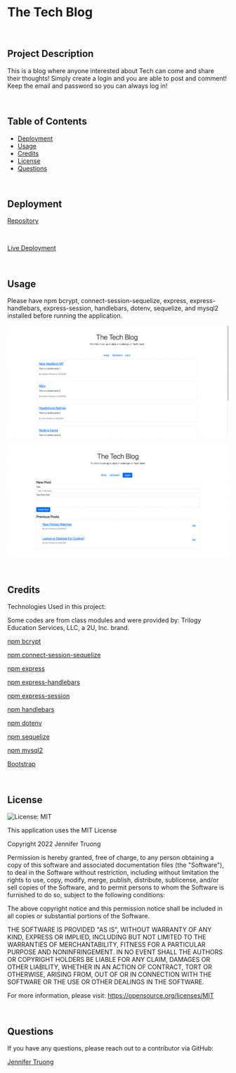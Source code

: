 # The Tech Blog

<br/>

## Project Description
This is a blog where anyone interested about Tech can come and share their thoughts! Simply create a login and you are able to post and comment! Keep the email and password so you can always log in!


<br/>

## Table of Contents
- [Deployment](#installation)
- [Usage](#usage)
- [Credits](#credits)
- [License](#license)
- [Questions](#questions)

<br/>

## Deployment
  

[Repository](https://github.com/jentruong09/theTechBlog)


<br/>

[Live Deployment](https://hidden-lake-94539.herokuapp.com)

<br/>

## Usage
Please have npm bcrypt, connect-session-sequelize, express, express-handlebars, express-session, handlebars, dotenv, sequelize, and mysql2 installed before running the application. 

![pic 1](/assets/techblog1.png)

![pic 2](/assets/techblog2.png)


<br/>

## Credits
Technologies Used in this project:

Some codes are from class modules and were provided by: Trilogy Education Services, LLC, a 2U, Inc. brand.
  
[npm bcrypt](https://www.npmjs.com/package/bcrypt)

[npm connect-session-sequelize](https://www.npmjs.com/package/connect-session-sequelize)

[npm express](https://www.npmjs.com/package/express)

[npm express-handlebars](https://www.npmjs.com/package/express-handlebars)

[npm express-session](https://www.npmjs.com/package/express-session)

[npm handlebars](https://www.npmjs.com/package/handlebars)

[npm dotenv](https://www.npmjs.com/package/dotenv)

[npm sequelize](https://www.npmjs.com/package/sequelize)

[npm mysql2](https://www.npmjs.com/package/mysql2)

[Bootstrap](https://getbootstrap.com/)

<br/>

## License 
![License: MIT](https://img.shields.io/badge/License-MIT-yellow.svg)
  
This application uses the MIT License

Copyright 2022 Jennifer Truong

Permission is hereby granted, free of charge, to any person obtaining a copy of this software and associated documentation files (the "Software"), to deal in the Software without restriction, including without limitation the rights to use, copy, modify, merge, publish, distribute, sublicense, and/or sell copies of the Software, and to permit persons to whom the Software is furnished to do so, subject to the following conditions:

The above copyright notice and this permission notice shall be included in all copies or substantial portions of the Software.

THE SOFTWARE IS PROVIDED "AS IS", WITHOUT WARRANTY OF ANY KIND, EXPRESS OR IMPLIED, INCLUDING BUT NOT LIMITED TO THE WARRANTIES OF MERCHANTABILITY, FITNESS FOR A PARTICULAR PURPOSE AND NONINFRINGEMENT. IN NO EVENT SHALL THE AUTHORS OR COPYRIGHT HOLDERS BE LIABLE FOR ANY CLAIM, DAMAGES OR OTHER LIABILITY, WHETHER IN AN ACTION OF CONTRACT, TORT OR OTHERWISE, ARISING FROM, OUT OF OR IN CONNECTION WITH THE SOFTWARE OR THE USE OR OTHER DEALINGS IN THE SOFTWARE.

For more information, please visit: https://opensource.org/licenses/MIT

<br/>


## Questions
If you have any questions, please reach out to a contributor via GitHub:

[Jennifer Truong](https://github.com/jentruong09)
